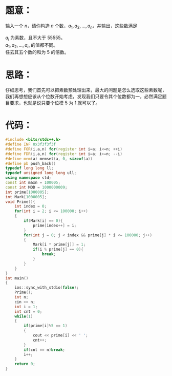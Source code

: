 # 题意：
输入一个 $n$，请你构造 $n$ 个数，$a_1,a_2,...,a_n$，并输出，这些数满足

$a_i$ 为素数，且不大于 $55555$。   
$a_1,a_2,...,a_n$ 的值都不同。   
任去其五个数的和为 $5$ 的倍数。   
# 思路：
仔细思考，我们首先可以把素数预处理出来，最大的问题是怎么选取这些素数呢，我们再想想应该从个位数开始考虑，发现我们只要令其个位数都为一，必然满足题目要求，也就是说只要个位模 $5$ 为 $1$ 就可以了。
# 代码：
```cpp
#include <bits/stdc++.h>
#define INF 0x3f3f3f3f
#define FOR(i,a,n) for(register int i=a; i<=n; ++i)
#define FDR(i,a,n) for(register int i=a; i>=n; --i)
#define mem(a) memset(a, 0, sizeof(a))
#define pb push_back()
typedef long long ll;
typedef unsigned long long ull;
using namespace std;
const int maxn = 100005;
const int MOD = 1000000009;
int prime[1000005];
int Mark[1000005];
void Prime(){
    int index = 0;
    for(int i = 2; i <= 100000; i++)
    {
        if(Mark[i] == 0){
            prime[index++] = i;
        }
        for(int j = 0; j < index && prime[j] * i <= 100000; j++)
        {
            Mark[i * prime[j]] = 1;
            if(i % prime[j] == 0){
                break;
            }
        }
    }
}
int main()
{
    ios::sync_with_stdio(false);
    Prime();
    int n;
    cin >> n;
    int i = 1;
    int cnt = 0;
    while(1)
    {
        if(prime[i]%5 == 1)
        {
            cout << prime[i] << ' ';
            cnt++;
        }
        if(cnt == n)break;
        i++;
    }
    return 0;
}
 


```